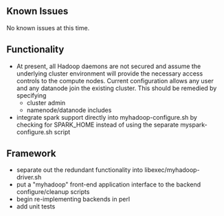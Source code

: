 Known Issues
------------
No known issues at this time.

Functionality
-------------
* At present, all Hadoop daemons are not secured and assume the underlying 
  cluster environment will provide the necessary access controls to the 
  compute nodes.  Current configuration allows any user and any datanode join
  the existing cluster.  This should be remedied by specifying
  * cluster admin
  * namenode/datanode includes
* integrate spark support directly into myhadoop-configure.sh by checking
  for SPARK_HOME instead of using the separate myspark-configure.sh script

Framework
---------
* separate out the redundant functionality into libexec/myhadoop-driver.sh
* put a "myhadoop" front-end application interface to the backend 
  configure/cleanup scripts
* begin re-implementing backends in perl
* add unit tests
